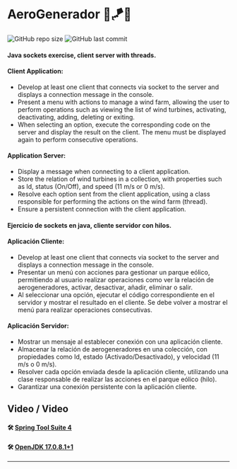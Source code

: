 # AeroGenerador 🚁🪁🔌

![GitHub repo size](https://img.shields.io/github/repo-size/dfleper/AeroGenerador?logo=github)
![GitHub last commit](https://img.shields.io/github/last-commit/dfleper/AeroGenerador?color=blue&label=last-commit&logo=github&logoColor=white)

#### Java sockets exercise, client server with threads. 
#### Client Application:
- Develop at least one client that connects via socket to the server and displays a connection message in the console.
- Present a menu with actions to manage a wind farm, allowing the user to perform operations such as viewing the list
  of wind turbines, activating, deactivating, adding, deleting or exiting.
- When selecting an option, execute the corresponding code on the server and display the result on the client.
  The menu must be displayed again to perform consecutive operations.
#### Application Server:
- Display a message when connecting to a client application.
- Store the relation of wind turbines in a collection, with properties such as Id,
  status (On/Off), and speed (11 m/s or 0 m/s).
- Resolve each option sent from the client application, using a class responsible for
  performing the actions on the wind farm (thread).
- Ensure a persistent connection with the client application.
  
#### Ejercicio de sockets en java, cliente servidor con hilos.
#### Aplicación Cliente:
- Develop at least one client that connects via socket to the server and displays a connection message in the console.
- Presentar un menú con acciones para gestionar un parque eólico, permitiendo al usuario realizar operaciones como ver
  la relación de aerogeneradores, activar, desactivar, añadir, eliminar o salir.
- Al seleccionar una opción, ejecutar el código correspondiente en el servidor y mostrar el resultado en el cliente.
  Se debe volver a mostrar el menú para realizar operaciones consecutivas.
#### Aplicación Servidor:
- Mostrar un mensaje al establecer conexión con una aplicación cliente.
- Almacenar la relación de aerogeneradores en una colección, con propiedades como Id,
  estado (Activado/Desactivado), y velocidad (11 m/s o 0 m/s).
- Resolver cada opción enviada desde la aplicación cliente, utilizando una clase responsable
  de realizar las acciones en el parque eólico (hilo).
- Garantizar una conexión persistente con la aplicación cliente.

## Video / Video

#### 🛠 [Spring Tool Suite 4](https://spring.io/tools)
#### 🛠 [OpenJDK 17.0.8.1+1](https://developer.ibm.com/languages/java/semeru-runtimes/downloads/) 
-----
